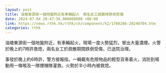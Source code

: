 ```yaml
---
layout: post
title: 油塘東源街一個地盤附近有車輛起火　兩名女工疏散時跌倒受傷
date: 2024-07-04 20:47:56.000000000 +08:00
link: https://news.rthk.hk/rthk/ch/component/k2/1760286-20240704.htm
categories: rthk
---
```


油塘東源街一個地盤附近，有車輛起火，現場一度火勢猛烈，冒出大量濃煙。火警於晚上約7時許救熄，兩名女工於疏散期間跌倒受傷，已送院治理。

事發於晚上約6時許，警方接報指，一輛載有危險物品的輕型貨車着火，消防到場動用一條喉及一隊煙帽隊灌救。火勢於半小時內被救熄。
